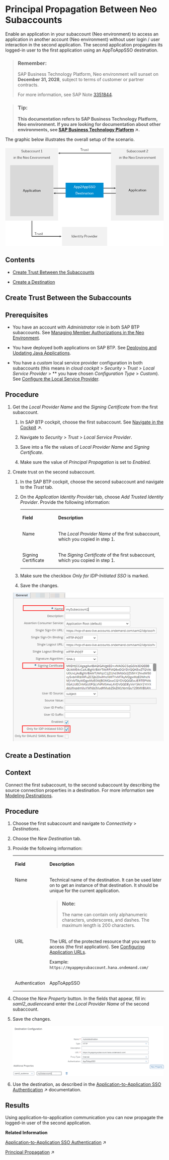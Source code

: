 <!-- loio038c9de27e5c4867a3f13cda9e8c0823 -->

# Principal Propagation Between Neo Subaccounts

Enable an application in your subaccount \(Neo environment\) to access an application in another account \(Neo environment\) without user login / user interaction in the second application. The second application propagates its logged-in user to the first application using an AppToAppSSO destination.

> ### Remember:  
> SAP Business Technology Platform, Neo environment will sunset on **December 31, 2028**, subject to terms of customer or partner contracts.
> 
> For more information, see SAP Note [3351844](https://me.sap.com/notes/3351844).

> ### Tip:  
> **This documentation refers to SAP Business Technology Platform, Neo environment. If you are looking for documentation about other environments, see [SAP Business Technology Platform](https://help.sap.com/viewer/65de2977205c403bbc107264b8eccf4b/Cloud/en-US/6a2c1ab5a31b4ed9a2ce17a5329e1dd8.html "SAP Business Technology Platform (SAP BTP) is an integrated offering comprised of the following technology portfolios: application development; process automation; integration; data, analytics, and enterprise planning; artificial intelligence. The platform offers users the ability to turn data into business value, compose end-to-end business processes, connect entire IT landscapes, and personalize, build and extend SAP applications. This reduces the overall total cost of ownership maintaining SAP landscapes and third-party software across end-to-end business processes.") :arrow_upper_right:.**



The graphic below illustrates the overall setup of the scenario.

![](images/Principal_Propagation_between_Neo_Subaccounts_51770f6.png)



## Contents

-   [Create Trust Between the Subaccounts](principal-propagation-between-neo-subaccounts-038c9de.md#loio059e603255fe4769bfa784701d63f7f1)

-   [Create a Destination](principal-propagation-between-neo-subaccounts-038c9de.md#loio0ed1d761ca8e4fc396189d8605dcd6bc)


<a name="loio059e603255fe4769bfa784701d63f7f1"/>

<!-- loio059e603255fe4769bfa784701d63f7f1 -->

## Create Trust Between the Subaccounts



<a name="loio059e603255fe4769bfa784701d63f7f1__prereq_tdl_tv5_41b"/>

## Prerequisites

-   You have an account with *Administrator* role in both SAP BTP subaccounts. See [Managing Member Authorizations in the Neo Environment](../50-administration-and-ops-neo/managing-member-authorizations-in-the-neo-environment-a1ab5c4.md).

-   You have deployed both applications on SAP BTP. See [Deploying and Updating Java Applications](../30-development-neo/deploying-and-updating-java-applications-e5dfbc6.md).
-   You have a *custom* local service provider configuration in both subaccounts \(this means in *cloud cockpit* \> *Security* \> *Trust* \> *Local Service Provider* \> ** you have chosen *Configuration Type* \> *Custom*\). See [Configure the Local Service Provider](application-identity-provider-dc61853.md#loiodcdfe339f94947bc96508daa686cc56d).



## Procedure

1.  Get the *Local Provider Name* and the *Signing Certificate* from the first subaccount.

    1.  In SAP BTP cockpit, choose the first subaccount. See [Navigate in the Cockpit](https://help.sap.com/viewer/65de2977205c403bbc107264b8eccf4b/Cloud/en-US/0874895f1f78459f9517da55a11ffebd.html "Learn how to navigate to your global accounts and subaccounts in the SAP BTP cockpit.") :arrow_upper_right:.

    2.  Navigate to *Security* \> *Trust* \> *Local Service Provider*.

    3.  Save into a file the values of *Local Provider Name* and *Signing Certificate*.

    4.  Make sure the value of *Principal Propagation* is set to *Enabled*.


2.  Create trust on the second subaccount.

    1.  In the SAP BTP cockpit, choose the second subaccount and navigate to the *Trust* tab.

    2.  On the *Application Identity Provider* tab, choose *Add Trusted Identity Provider*. Provide the following information:


        <table>
        <tr>
        <th valign="top">

        Field
        
        </th>
        <th valign="top">

        Description
        
        </th>
        </tr>
        <tr>
        <td valign="top">
        
        Name
        
        </td>
        <td valign="top">
        
        The *Local Provider Name* of the first subaccount, which you copied in step 1.
        
        </td>
        </tr>
        <tr>
        <td valign="top">
        
        Signing Certificate
        
        </td>
        <td valign="top">
        
        The *Signing Certificate* of the first subaccount, which you copied in step 1.
        
        </td>
        </tr>
        </table>
        
    3.  Make sure the checkbox *Only for IDP-Initiated SSO* is marked.

    4.  Save the changes.


    ![](images/screenshot2_edited_866a0f5.png)


<a name="loio0ed1d761ca8e4fc396189d8605dcd6bc"/>

<!-- loio0ed1d761ca8e4fc396189d8605dcd6bc -->

## Create a Destination



<a name="loio0ed1d761ca8e4fc396189d8605dcd6bc__context_d1h_yyv_m1b"/>

## Context

Connect the first subaccount, to the second subaccount by describing the source connection properties in a destination. For more information see [Modeling Destinations](../30-development-neo/modeling-destinations-37bddb4.md).



## Procedure

1.  Choose the first subaccount and navigate to *Connectivity* \> *Destinations*.

2.  Choose the *New Destination* tab.

3.  Provide the following information:


    <table>
    <tr>
    <th valign="top">

    Field
    
    </th>
    <th valign="top">

    Description
    
    </th>
    </tr>
    <tr>
    <td valign="top">
    
    Name
    
    </td>
    <td valign="top">
    
    Technical name of the destination. It can be used later on to get an instance of that destination. It should be unique for the current application.

    > ### Note:  
    > The name can contain only alphanumeric characters, underscores, and dashes. The maximum length is 200 characters.


    
    </td>
    </tr>
    <tr>
    <td valign="top">
    
    URL
    
    </td>
    <td valign="top">
    
    The URL of the protected resource that you want to access \(the first application\). See [Configuring Application URLs](../50-administration-and-ops-neo/configuring-application-urls-7ceeaa5.md).

    Example: `https://myappmysubaccount.hana.ondemand.com/`
    
    </td>
    </tr>
    <tr>
    <td valign="top">
    
    Authentication
    
    </td>
    <td valign="top">
    
    AppToAppSSO
    
    </td>
    </tr>
    </table>
    
4.  Choose the *New Property* button. In the fields that appear, fill in: *saml2\_audience*and enter the *Local Provider Name* of the second subaccount.

5.  Save the changes.

    ![](images/screenshot_3_edited_643213e.png)

6.  Use the destination, as described in the [Application-to-Application SSO Authentication](https://help.sap.com/viewer/b865ed651e414196b39f8922db2122c7/Cloud/en-US/e022a5eebaec4dbbabef7f5d60e13dd4.html "") :arrow_upper_right: documentation.




<a name="loio0ed1d761ca8e4fc396189d8605dcd6bc__result_l2k_nv1_p1b"/>

## Results

Using application-to-application communication you can now propagate the logged-in user of the second application.

**Related Information**  


[Application-to-Application SSO Authentication](https://help.sap.com/viewer/b865ed651e414196b39f8922db2122c7/Cloud/en-US/e022a5eebaec4dbbabef7f5d60e13dd4.html "") :arrow_upper_right:

[Principal Propagation](https://help.sap.com/viewer/b865ed651e414196b39f8922db2122c7/Cloud/en-US/d4d3e1e9b2dd44318b49a4812cd51383.html "Forward the identity of cloud users to an on-premise system to enable single sign-on (Neo environment).") :arrow_upper_right:

